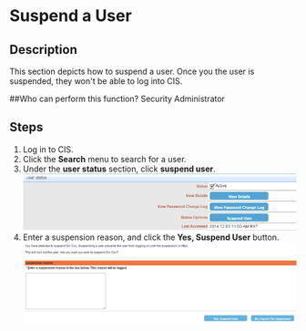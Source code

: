 # Suspend a User
## Description
This section depicts how to suspend a user. Once you the user is suspended, they won't be able to log into CIS.

##Who can perform this function?
Security Administrator

## Steps
1. Log in to CIS.
2. Click the **Search** menu to search for a user.
3. Under the **user status** section, click **suspend user**.
![](su-3.png)
4. Enter a suspension reason, and click the **Yes, Suspend User** button.
![](su-4.png)


